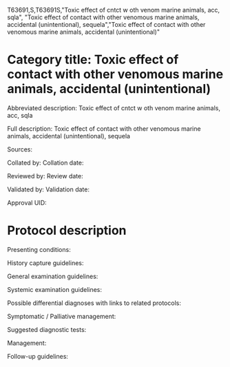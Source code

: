 T63691,S,T63691S,"Toxic effect of cntct w oth venom marine animals, acc, sqla", "Toxic effect of contact with other venomous marine animals, accidental (unintentional), sequela","Toxic effect of contact with other venomous marine animals, accidental (unintentional)"
# Category title: Toxic effect of contact with other venomous marine animals, accidental (unintentional)

Abbreviated description: Toxic effect of cntct w oth venom marine animals, acc, sqla

Full description: Toxic effect of contact with other venomous marine animals, accidental (unintentional), sequela

Sources:

Collated by:
Collation date:

Reviewed by:
Review date:

Validated by:
Validation date:

Approval UID:

# Protocol description

Presenting conditions:

History capture guidelines:

General examination guidelines:

Systemic examination guidelines:

Possible differential diagnoses with links to related protocols:

Symptomatic / Palliative management:

Suggested diagnostic tests:

Management:

Follow-up guidelines:
